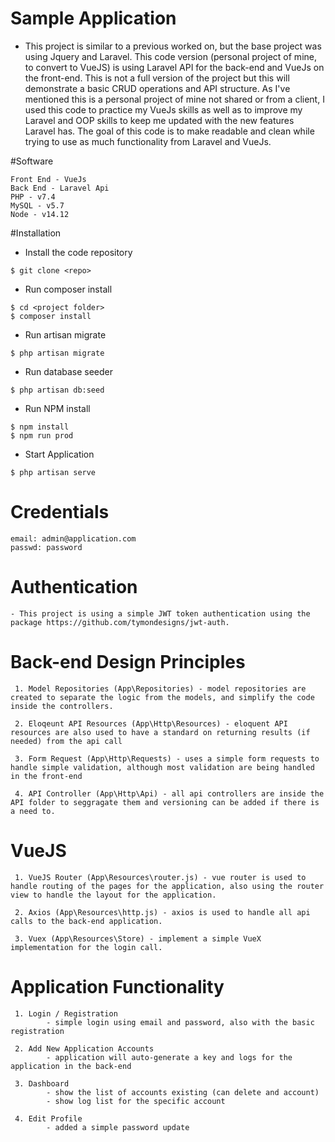 # Sample Application
- This project is similar to a previous worked on, but the base project was using 
Jquery and Laravel. This code version (personal project of mine, to convert to VueJS) is using Laravel API for the back-end and VueJs on the front-end. This is not a full version of the project 
but this will demonstrate a basic CRUD operations and API structure. As I've mentioned this is a personal project of mine
not shared or from a client, I used this code to practice my VueJs skills as well as to improve my Laravel and OOP skills to keep me updated with the new features Laravel has. The goal of this code is to make readable and clean
while trying to use as much functionality from Laravel and VueJs.

#Software
```
Front End - VueJs
Back End - Laravel Api
PHP - v7.4
MySQL - v5.7
Node - v14.12
```

#Installation

- Install the code repository
```
$ git clone <repo>
```

- Run composer install
```
$ cd <project folder>
$ composer install
```

- Run artisan migrate
```
$ php artisan migrate
```

- Run database seeder
```
$ php artisan db:seed
```

- Run NPM install
```
$ npm install
$ npm run prod
```

- Start Application
```
$ php artisan serve
```

# Credentials
```
email: admin@application.com
passwd: password
```

# Authentication
```
- This project is using a simple JWT token authentication using the package https://github.com/tymondesigns/jwt-auth.
```

# Back-end Design Principles
```
 1. Model Repositories (App\Repositories) - model repositories are created to separate the logic from the models, and simplify the code inside the controllers.

 2. Eloqeunt API Resources (App\Http\Resources) - eloquent API resources are also used to have a standard on returning results (if needed) from the api call

 3. Form Request (App\Http\Requests) - uses a simple form requests to handle simple validation, although most validation are being handled in the front-end

 4. API Controller (App\Http\Api) - all api controllers are inside the API folder to seggragate them and versioning can be added if there is a need to. 

```

# VueJS
```
 1. VueJS Router (App\Resources\router.js) - vue router is used to handle routing of the pages for the application, also using the router view to handle the layout for the application.

 2. Axios (App\Resources\http.js) - axios is used to handle all api calls to the back-end application.

 3. Vuex (App\Resources\Store) - implement a simple VueX implementation for the login call.
```

# Application Functionality
```
 1. Login / Registration
        - simple login using email and password, also with the basic registration

 2. Add New Application Accounts 
        - application will auto-generate a key and logs for the application in the back-end

 3. Dashboard 
        - show the list of accounts existing (can delete and account)
        - show log list for the specific account

 4. Edit Profile
        - added a simple password update
```
